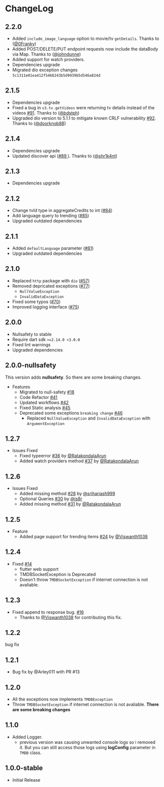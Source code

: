 # ChangeLog

## 2.2.0

- Added `include_image_language` option to movie/tv `getDetails`. Thanks to ([@0Franky](https://github.com/0Franky))
- Added POST/DELETE/PUT endpoint requests now include the dataBody via Map. Thanks to ([@johndunne](https://github.com/johndunne))
- Added support for watch providers.
- Dependencies upgrade
- Migrated dio exception changes `5c1311e01ea412f5466243b5d9939b5d546a824d`

## 2.1.5

- Dependencies upgrade
- Fixed a bug in `v3.tv.getVideos` were returning tv details instead of the videos [#91](https://github.com/RatakondalaArun/tmdb_api/pull/91). Thanks to ([@bdstph](https://github.com/bdstph))
- Upgraded dio version to 5.1.1 to mitigate known CRLF vulnerability [#92](https://github.com/RatakondalaArun/tmdb_api/pull/92). Thanks to ([@doorknob88](https://github.com/doorknob88))

## 2.1.4

- Dependencies upgrade
- Updated discover api ([#89
](https://github.com/RatakondalaArun/tmdb_api/pull/89)). Thanks to ([@shr1k4nt](https://github.com/shr1k4nt))

## 2.1.3

- Dependencies upgrade

## 2.1.2

- Change tvId type in aggregateCredits to int ([#84](https://github.com/RatakondalaArun/tmdb_api/pull/84))
- Add language query to trending ([#85](https://github.com/RatakondalaArun/tmdb_api/pull/85))
- Upgraded outdated dependencies

## 2.1.1

- Added `defaultLanguage` parameter ([#81](https://github.com/RatakondalaArun/tmdb_api/issues/81))
- Upgraded outdated dependencies

## 2.1.0

- Replaced `http` package with `dio` ([#57](https://github.com/RatakondalaArun/tmdb_api/issues/57))
- Removed depricated exceptions ([#77](https://github.com/RatakondalaArun/tmdb_api/issues/77))
  - `NullValueException`
  - `InvalidDataException`
- Fixed some typos ([#70](https://github.com/RatakondalaArun/tmdb_api/issues/70))
- Improved logging interface ([#75](https://github.com/RatakondalaArun/tmdb_api/issues/75))

## 2.0.0

- Nullsafety to stable
- Require dart sdk `>=2.14.0 <3.0.0`
- Fixed lint warnings
- Upgraded dependencies

## 2.0.0-nullsafety

This version adds **nullsafety**. So there are some breaking changes.

- Features
  - Migrated to null-safety [#18](https://github.com/RatakondalaArun/tmdb_api/issues/18)
  - Code Refactor [#41](https://github.com/RatakondalaArun/tmdb_api/issues/41)
  - Updated workflows [#42](https://github.com/RatakondalaArun/tmdb_api/issues/42)
  - Fixed Static analysis [#45](https://github.com/RatakondalaArun/tmdb_api/issues/45)
  - Deprecated some exceptions `breaking change` [#46](https://github.com/RatakondalaArun/tmdb_api/issues/46)
    - Replaced `NullValueException` and `InvalidDataException` with `ArgumentException`

## 1.2.7

- Issues Fixed
  - Fixed typeerror [#36](https://github.com/RatakondalaArun/tmdb_api/pull/36) by [@RatakondalaArun](https://github.com/RatakondalaArun)
  - Added watch providers method [#37](https://github.com/RatakondalaArun/tmdb_api/pull/37) by [@RatakondalaArun](https://github.com/RatakondalaArun)

## 1.2.6

- Issues Fixed
  - Added missing method [#28](https://github.com/RatakondalaArun/tmdb_api/pull/28) by [@srihariash999](https://github.com/srihariash999)
  - Optional Queries [#30](https://github.com/RatakondalaArun/tmdb_api/pull/30) by [@is8r](https://github.com/is8r)
  - Added missing method [#31](https://github.com/RatakondalaArun/tmdb_api/pull/31) by [@RatakondalaArun](https://github.com/RatakondalaArun)

## 1.2.5

- Feature
  - Added page support for trending items [#24](https://github.com/RatakondalaArun/tmdb_api/pull/24) by [@Viswanth1038](https://github.com/Viswanth1038)

## 1.2.4

- Fixed [#14](https://github.com/RatakondalaArun/tmdb_api/issues/14)
  - flutter web support
  - TMDBSocketException is Deprecated
  - Doesn't throw `TMDBSocketException` if internet connection is not avaliable.

## 1.2.3

- Fixed append to response bug. [#16](https://github.com/RatakondalaArun/tmdb_api/issues/16)
  - Thanks to [@Viswanth1038](https://github.com/Viswanth1038) for contributing this fix.
  
## 1.2.2

bug fix

## 1.2.1

- Bug fix by @Arley011 with PR #13

## 1.2.0

- All the exceptions now implements `TMDBException`
- Throw `TMDBSocketException` if internet connection is not avaliable.
**There are some breaking changes**

## 1.1.0

- Added Logger.
  - previous version was causing unwanted console logs so i removed it.
    But you can still access those logs using **logConfig** parameter
    in `TMDB` class.

## 1.0.0-stable

- Initial Release
